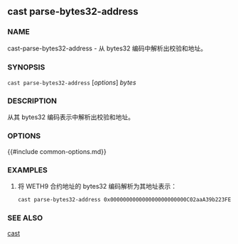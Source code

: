 ## cast parse-bytes32-address

### NAME

cast-parse-bytes32-address - 从 bytes32 编码中解析出校验和地址。

### SYNOPSIS

``cast parse-bytes32-address`` [*options*] *bytes*

### DESCRIPTION

从其 bytes32 编码表示中解析出校验和地址。

### OPTIONS

{{#include common-options.md}}

### EXAMPLES

1. 将 WETH9 合约地址的 bytes32 编码解析为其地址表示：
    ```sh
    cast parse-bytes32-address 0x000000000000000000000000C02aaA39b223FE8D0A0e5C4F27eAD9083C756Cc2
    ```

### SEE ALSO

[cast](./cast.md)